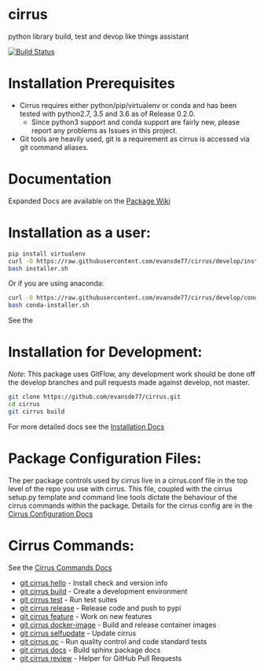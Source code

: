 cirrus
======

python library build, test and devop like things assistant

[![Build Status](https://travis-ci.org/evansde77/cirrus.svg?branch=develop)](https://travis-ci.org/evansde77/cirrus)

Installation Prerequisites
==========================

* Cirrus requires either python/pip/virtualenv or conda and has been tested with python2.7, 3.5 and 3.6 as of Release 0.2.0. 
   * Since python3 support and conda support are fairly new, please report any problems as Issues in this project. 
* Git tools are heavily used, git is a requirement as cirrus is accessed via git command aliases.

Documentation
=============

Expanded Docs are available on the [Package Wiki](https://github.com/evansde77/cirrus/wiki)

Installation as a user:
=======================

```bash
pip install virtualenv 
curl -O https://raw.githubusercontent.com/evansde77/cirrus/develop/installer.sh
bash installer.sh
```

Or if you are using anaconda:

```bash
curl -O https://raw.githubusercontent.com/evansde77/cirrus/develop/conda-installer.sh
bash conda-installer.sh
```

See the 

Installation for Development:
=============================

_Note_: This package uses GitFlow, any development work should be done off the develop branches and
pull requests made against develop, not master.

```bash
git clone https://github.com/evansde77/cirrus.git
cd cirrus
git cirrus build
```

For more detailed docs see the [Installation Docs](https://github.com/evansde77/cirrus/wiki/Installation) 


Package Configuration Files:
============================

The per package controls used by cirrus live in a cirrus.conf file in the top level of the repo you use with cirrus.
This file, coupled with the cirrus setup.py template and command line tools dictate the behaviour of the cirrus commands within the package. Details for the cirrus config are in the [Cirrus Configuration Docs](https://github.com/evansde77/cirrus/wiki/CirrusConfiguration)


Cirrus Commands:
================

See the [Cirrus Commands Docs](https://github.com/evansde77/cirrus/wiki#command-reference)

* [git cirrus hello](https://github.com/evansde77/cirrus/wiki/HelloCommand) - Install check and version info
* [git cirrus build](https://github.com/evansde77/cirrus/wiki/BuildCommand) - Create a development environment
* [git cirrus test](https://github.com/evansde77/cirrus/wiki/TestCommand) - Run test suites
* [git cirrus release](https://github.com/evansde77/cirrus/wiki/ReleaseCommand) - Release code and push to pypi
* [git cirrus feature](https://github.com/evansde77/cirrus/wiki/FeatureCommand) - Work on new features
* [git cirrus docker-image](https://github.com/evansde77/cirrus/wiki/DockerImageCommand) - Build and release container images
* [git cirrus selfupdate](https://github.com/evansde77/cirrus/wiki/SelfupdateCommand) - Update cirrus
* [git cirrus qc](https://github.com/evansde77/cirrus/wiki/QCCommand) - Run quality control and code standard tests
* [git cirrus docs](https://github.com/evansde77/cirrus/wiki/DocsCommand) - Build sphinx package docs
* [git cirrus review](https://github.com/evansde77/cirrus/wiki/ReviewCommand) - Helper for GitHub Pull Requests





